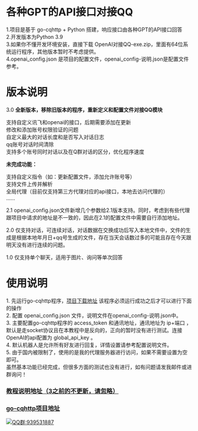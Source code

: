 <h1>各种GPT的API接口对接QQ</h1>
1.项目是基于 go-cqhttp + Python 搭建，响应接口由各种GPT的API接口回答<br>
2.开发版本为Python 3.9<br>
3.如果你不懂开发环境安装，直接下载 OpenAI对接QQ-exe.zip，里面有64位系统运行程序，其他版本暂时不考虑提供。<br>
4.openai_config.json 是项目的配置文件，openai_config-说明.json是配置文件参考。<br>
<h1>版本说明</h1>
<p>3.0 <b>全新版本，移除旧版本的程序，重新定义和配置文件对接QQ模块</b><br></p>
    支持自定义讯飞和openai的接口，后期需要添加在更新<br>
    修改和添加账号权限验证的问题<br>
    自定义最大的对话长度和是否写入对话日志<br>
    qq账号对话时间清除<br>
    支持多个账号同时对话以及在Q群对话的区分，优化程序速度<br>
    <p><b>未完成功能：</b></p>
      支持自定义指令（如：更新配置文件，添加允许账号等）<br>
      支持文件上传并解析 <br>
      全局代理（目前仅支持第三方代理对应的api接口，本地去访问代理的）<br>
      ......
<p>2.1 openai_config.json文件新增几个参数给2.1版本支持。同时，考虑到有些代理跟项目中请求的地址是不一致的，因此在2.1的配置文件中需要自行添加地址。</p>
<p>2.0 仅支持对话，可连续对话，对话数据在交换成功后写入本地文件中，文件的生成是根据本地年月日+qq号生成的文件，存在当天会话数过多的可能且存在今天跟明天没有进行连续的问题。</p>
<p>1.0 仅支持单个聊天，适用于图片、询问等单次回答
<h1>使用说明</h1>
1.  先运行go-cqhttp程序，<a href="https://github.com/Mrs4s/go-cqhttp/releases">项目下载地址</a> 该程序必须运行成功之后才可以进行下面的操作<br>
2.  配置 openai_config.json 文件，说明文件在openai_config-说明.json中。<br>
3.  主要配置go-cqhttp程序的 access_token 和通讯地址，通讯地址为 ip+端口 ，默认是走socket协议且在本教程中是反向的，正向的暂时没有进行测试。连接OpenAI的api配置为 global_api_key 。<br>
4.  默认机器人是允许所有好友进行回复，详情设置请参考配置说明文件。<br>
5.  由于国内被限制了，使用的是我的代理服务器进行访问，如果不需要设置为空即可。<br>
虽然基本功能已经完成，但很多方面的测试也没有进行，如有问题请发我邮件或进群询问！<br>
<h3><a href="https://www.jiubanyipeng.com/1072.html">教程说明地址（3之前的不更新，请忽略）</a></h3>
<h3><a href="https://github.com/Mrs4s/go-cqhttp">go-cqhttp项目地址</a></h3>
<a target="_blank" href="https://qm.qq.com/cgi-bin/qm/qr?k=xPGb7CjUN9fIKuJaxbxYrxSRFdzn2dfm&jump_from=webapi&authKey=PR6wsA8VkFLEfvU1Rh8p0SiClK99cgtVeeldQ1MVxhfUCuzkPVan1X15NjwyAetk"><img border="0" src="//pub.idqqimg.com/wpa/images/group.png">QQ群:939531887</a>
